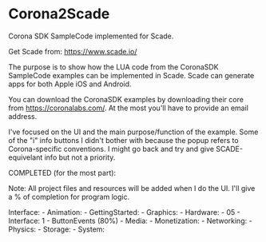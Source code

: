 # Corona2Scade
Corona SDK SampleCode implemented for Scade.

Get Scade from: https://www.scade.io/

The purpose is to show how the LUA code from the CoronaSDK SampleCode examples can be implemented in Scade. Scade can generate apps
for both Apple iOS and Android. 

You can download the CoronaSDK examples by downloading their core from https://coronalabs.com/. At the most you'll have to provide
an email address.

I've focused on the UI and the main purpose/function of the example. Some of the "i" info buttons I didn't bother with because the popup refers to Corona-specific conventions. I might go back and try and give SCADE-equivelant info but not a priority.

COMPLETED (for the most part):

Note: All project files and resources will be added when I do the UI. I'll give a % of completion for program logic.

Interface:
     - Animation:
     - GettingStarted:
     - Graphics:
     - Hardware:
     - 05 - Interface:
          1 - ButtonEvents (80%)
     - Media:
     - Monetization:
     - Networking:
     - Physics:
     - Storage:
     - System:
